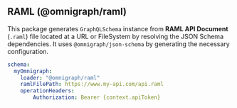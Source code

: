 ## RAML (@omnigraph/raml)

This package generates `GraphQLSchema` instance from **RAML API Document** (`.raml`) file located at a URL or FileSystem by resolving the JSON Schema dependencies. It uses `@omnigraph/json-schema` by generating the necessary configuration.

```yml
schema:
  myOmnigraph:
    loader: "@omnigraph/raml"
    ramlFilePath: https://www.my-api.com/api.raml
    operationHeaders:
    	Authorization: Bearer {context.apiToken}
```
